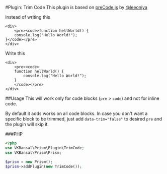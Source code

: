 #Plugin: Trim Code
This plugin is based on [preCode.js](https://github.com/leeoniya/preCode.js) by [@leeoniya](https://github.com/leeoniya)

Instead of writing this
```markup
<div>
    <pre><code>function hellWorld() {
    console.log("Hello World!");
}</code></pre>
</div>
```

Write this
```markup
<div>
    <pre><code>
    function hellWorld() {
        console.log("Hello World!");
    }
    </code></pre>
</div>
```

##Usage
This will work only for code blocks (`pre` > `code`) and not for inline code.

By default it adds works on all code blocks. In case you don't want a specific block to be trimmed, just add `data-trim="false"` to desired `pre` and the plugin will skip it.

###PHP
```php
<?php
use VKBansal\Prism\Plugin\TrimCode;
use VKBansal\Prism\Prism;

$prism = new Prism();
$prism->addPlugin(new TrimCode());
```
